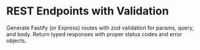 # REST Endpoints with Validation
Generate Fastify (or Express) routes with zod validation for params, query, and body.
Return typed responses with proper status codes and error objects.
